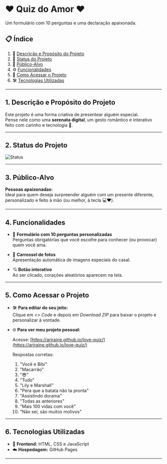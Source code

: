 # ❤️ Quiz do Amor ❤️  
Um formulário com 10 perguntas e uma declaração apaixonada.

## 📋 Índice
1. 💖 [Descrição e Propósito do Projeto](#1-descricao-e-proposito-do-projeto)
2. 🚧 [Status do Projeto](#2-status-do-projeto)
3. 🎯 [Público-Alvo](#3-publico-alvo)
4. ⚙️ [Funcionalidades](#4-funcionalidades)
5. 🔗 [Como Acessar o Projeto](#5-como-acessar-o-projeto)
6. 🛠️ [Tecnologias Utilizadas](#6-tecnologias-utilizadas)

---

## 1. Descrição e Propósito do Projeto

Este projeto é uma forma criativa de presentear alguém especial.  
Pense nele como uma **serenata digital**, um gesto romântico e interativo feito com carinho e tecnologia 💌.

---

## 2. Status do Projeto

![Status](https://img.shields.io/badge/STATUS-em_desenvolvimento-blue)

---

## 3. Público-Alvo

**Pessoas apaixonadas:**  
Ideal para quem deseja surpreender alguém com um presente diferente, personalizado e feito à mão (ou melhor, à tecla 💻❤️).

---

## 4. Funcionalidades

- 📄 **Formulário com 10 perguntas personalizadas**  
  Perguntas obrigatórias que você escolhe para conhecer (ou provocar) quem você ama.

- 📸 **Carrossel de fotos**  
  Apresentação automática de imagens especiais do casal.

- 💘 **Botão interativo**  
  Ao ser clicado, corações aleatórios aparecem na tela.

---

## 5. Como Acessar o Projeto

- 🛠️ **Para editar do seu jeito:**  
  Clique em *<> Code* e depois em *Download ZIP* para baixar o projeto e personalizar à vontade.

- 🌐 **Para ver meu projeto pessoal:**  

  Acesse: [https://ariraine.github.io/love-quiz/](https://ariraine.github.io/love-quiz/)  

  Respostas corretas:
  1. "Você e Bibi"
  2. "Macarrão"
  3. "😎"
  4. "Tudo"
  5. "Lily e Marshall"
  6. "Pera que a batata não ta pronta"
  7. "Assistindo dorama"
  8. "Todas as anteriores"
  9. "Mais 100 vidas com você"
  10. "Não sei, são muitos motivos"

---

## 6. Tecnologias Utilizadas

- 🎨 **Frontend:** HTML, CSS e JavaScript  
- ☁️ **Hospedagem:** GitHub Pages

---
